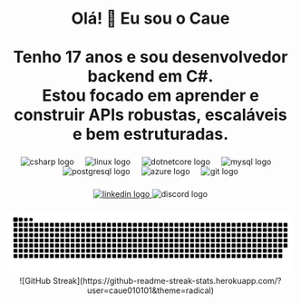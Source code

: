 <h1 align="center">
  Olá! 👋 Eu sou o Caue<br><br>
  Tenho 17 anos e sou desenvolvedor backend em <strong>C#</strong>.<br>
  Estou focado em aprender e construir APIs robustas, escaláveis e bem estruturadas.
</h1>

###

<div align="center">
  <img src="https://cdn.jsdelivr.net/gh/devicons/devicon/icons/csharp/csharp-original.svg" height="60" alt="csharp logo" />
  <img width="12" />
  <img src="https://cdn.jsdelivr.net/gh/devicons/devicon/icons/linux/linux-original.svg" height="60" alt="linux logo" />
  <img width="12" />
  <img src="https://cdn.jsdelivr.net/gh/devicons/devicon/icons/dotnetcore/dotnetcore-original.svg" height="60" alt="dotnetcore logo" />
  <img width="12" />
  <img src="https://cdn.jsdelivr.net/gh/devicons/devicon/icons/mysql/mysql-original.svg" height="60" alt="mysql logo" />
  <img width="12" />
  <img src="https://cdn.jsdelivr.net/gh/devicons/devicon/icons/postgresql/postgresql-original.svg" height="60" alt="postgresql logo" />
  <img width="12" />
  <img src="https://cdn.jsdelivr.net/gh/devicons/devicon/icons/azure/azure-original.svg" height="60" alt="azure logo" />
  <img width="12" />
  <img src="https://cdn.jsdelivr.net/gh/devicons/devicon/icons/git/git-original.svg" height="60" alt="git logo" />
</div>

###

<div align="center">
  <a href="https://www.linkedin.com/in/SEU-LINKEDIN-AQUI" target="_blank">
    <img src="https://img.shields.io/static/v1?message=LinkedIn&logo=linkedin&label=&color=0077B5&logoColor=white&labelColor=&style=for-the-badge" height="25" alt="linkedin logo" />
  </a>
  <img src="https://img.shields.io/static/v1?message=Discord&logo=discord&label=&color=7289DA&logoColor=white&labelColor=&style=for-the-badge" height="25" alt="discord logo" />
</div>

###

<div align="center">
  <img src="https://github.com/caue010101/caue010101/blob/output/github-contribution-grid-snake.svg" alt="Snake animation" />
</div>

<div align="center">
  ![GitHub Streak](https://github-readme-streak-stats.herokuapp.com/?user=caue010101&theme=radical)
</div>
